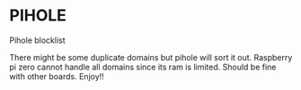 # PIHOLE
Pihole blocklist

There might be some duplicate domains but pihole will sort it out.
Raspberry pi zero cannot handle all domains since its ram is limited.
Should be fine with other boards.
Enjoy!!
